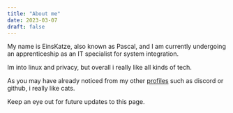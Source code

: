 ```yaml
---
title: "About me"
date: 2023-03-07
draft: false
---
```


My name is EinsKatze, also known as Pascal, and I am currently undergoing an apprenticeship as an IT specialist for system integration.

Im into linux and privacy, but overall i really like all kinds of tech.

As you may have already noticed from my other [profiles](../contact) such as discord or github, i really like cats.

Keep an eye out for future updates to this page.